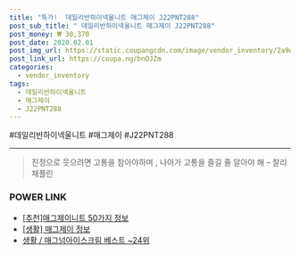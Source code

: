 ```yaml
--- 
title: "특가!  데일리반하이넥울니트 매그제이 J22PNT288" 
post_sub_title: " 데일리반하이넥울니트 매그제이 J22PNT288" 
post_money: ₩ 30,370 
post_date: 2020.02.01 
post_img_url: https://static.coupangcdn.com/image/vendor_inventory/2a9d/6d3595b6e0ee0f97d39ea1cc4fd6b20ca37c47c009052ee71c71bc09aaa5.jpg 
post_link_url: https://coupa.ng/bnOJZm 
categories: 
  - vendor_inventory 
tags: 
  - 데일리반하이넥울니트 
  - 매그제이 
  - J22PNT288 
--- 
```

  #데일리반하이넥울니트 #매그제이 #J22PNT288 
<hr> 

> 진정으로 웃으려면 고통을 참아야하며 , 나아가 고통을 즐길 줄 알아야 해 – 찰리 채플린 


### POWER LINK

* <a href="https://blog.naver.com/fasyy4321/221792065722" target="_blank">[추천]매그제이니트 50가지 정보</a>
* <a href="https://blog.naver.com/sakai111/221761088913" target="_blank"> [생활] 매그제이 정보 </a>
* <a href="https://blog.naver.com/santokki14/221784050878" target="_blank">생활 / 매그넘아이스크림 베스트 ~24위</a>
